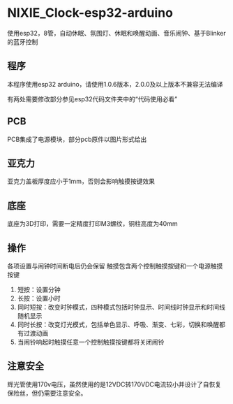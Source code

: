 # NIXIE_Clock-esp32-arduino
使用esp32，8管，自动休眠、氛围灯、休眠和唤醒动画、音乐闹钟、基于Blinker的蓝牙控制  

## 程序

本程序使用esp32 arduino，请使用1.0.6版本，2.0.0及以上版本不兼容无法编译

有两处需要修改部分参见esp32代码文件夹中的“代码使用必看”

## PCB

PCB集成了电源模块，部分pcb原件以图片形式给出

## 亚克力

亚克力盖板厚度应小于1mm，否则会影响触摸按键效果

## 底座

底座为3D打印，需要一定精度打印M3螺纹，铜柱高度为40mm

## 操作
各项设置与闹钟时间断电后仍会保留
触摸包含两个控制触摸按键和一个电源触摸按键
1. 短按：设置分钟
2. 长按：设置小时
3. 同时短按：改变时钟模式，四种模式包括时钟显示、时间线时钟显示和时间线随机显示
4. 同时长按：改变灯光模式，包括单色显示、呼吸、渐变、七彩，切换和唤醒都有过渡动画
5. 当闹铃响起时触摸任意一个控制触摸按键都将关闭闹铃

## 注意安全
辉光管使用170v电压，虽然使用的是12VDC转170VDC电流较小并设计了自恢复保险丝，但仍需要注意安全。
